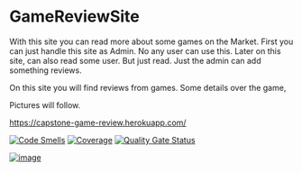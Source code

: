# GameReviewSite

With this site you can read more about some games on the Market. 
First you can just handle this site as Admin. No any user can use this. 
Later on this site, can also read some user. But just read. Just the admin can add something reviews.

On this site you will find reviews from games. Some details over the game,

Pictures will follow.

https://capstone-game-review.herokuapp.com/


[![Code Smells](https://sonarcloud.io/api/project_badges/measure?project=gadenko_GameReviewSite_backend&metric=code_smells)](https://sonarcloud.io/summary/new_code?id=gadenko_GameReviewSite_backend)
[![Coverage](https://sonarcloud.io/api/project_badges/measure?project=gadenko_GameReviewSite_backend&metric=coverage)](https://sonarcloud.io/summary/new_code?id=gadenko_GameReviewSite_backend)
[![Quality Gate Status](https://sonarcloud.io/api/project_badges/measure?project=gadenko_GameReviewSite_backend&metric=alert_status)](https://sonarcloud.io/summary/new_code?id=gadenko_GameReviewSite_backend)

[![image](https://user-images.githubusercontent.com/102051504/170974377-c6896bad-f88f-430a-b7f7-9d923cf50239.png)](https://production.talents.neuefische.de/static/media/frame_iphone.3c1093bf93839bf073a1d3fce48fee7c.svg)
